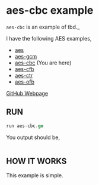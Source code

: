 # aes-cbc example

`aes-cbc` is an example of
tbd._

I have the following AES examples,

* [aes](https://github.com/JeffDeCola/my-go-examples/tree/master/encryption-decryption/aes)
* [aes-gcm](https://github.com/JeffDeCola/my-go-examples/tree/master/encryption-decryption/aes-gcm)
* [aes-cbc](https://github.com/JeffDeCola/my-go-examples/tree/master/encryption-decryption/aes-cbc)
  (You are here)
* [aes-cfb](https://github.com/JeffDeCola/my-go-examples/tree/master/encryption-decryption/aes-cfb)
* [aes-ctr](https://github.com/JeffDeCola/my-go-examples/tree/master/encryption-decryption/aes-ctr)
* [aes-ofb](https://github.com/JeffDeCola/my-go-examples/tree/master/encryption-decryption/aes-ofb)

[GitHub Webpage](https://jeffdecola.github.io/my-go-examples/)

## RUN

```go
run aes-cbc.go
```

You output should be,

```txt

```

## HOW IT WORKS

This example is simple.
